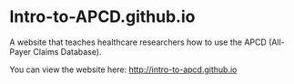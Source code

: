 # Intro-to-APCD.github.io
A website that teaches healthcare researchers how to use the APCD (All-Payer Claims Database).

You can view the website here: http://intro-to-apcd.github.io

